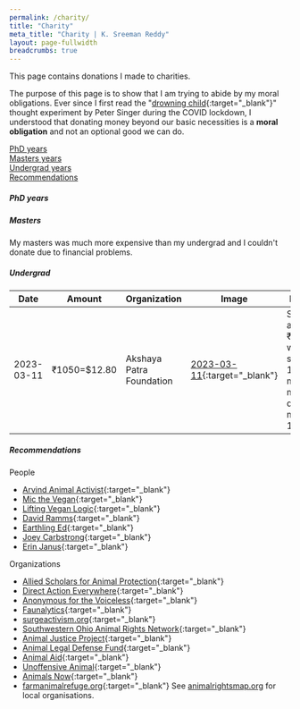 ```yaml
---
permalink: /charity/
title: "Charity"
meta_title: "Charity | K. Sreeman Reddy"
layout: page-fullwidth
breadcrumbs: true
---
```

This page contains donations I made to charities.

The purpose of this page is to show that I am trying to abide by my moral obligations. Ever since I first read the "[drowning child](https://www.philosophyexperiments.com/singer/){:target="_blank"}" thought experiment by Peter Singer during the COVID lockdown, I understood that donating money beyond our basic necessities is a **moral obligation** and not an optional good we can do.

[PhD years](#phd-years)<br>
[Masters years](#masters)<br>
[Undergrad years](#undergrad)<br>
[Recommendations](#recommendations)<br>
##### PhD years


##### Masters

My masters was much more expensive than my undergrad and I couldn't donate due to financial problems.

##### Undergrad

| Date       | Amount | Organization | Image | Details |
|------------|--------|------|-------|------------------|
| 2023-03-11 | ₹1050=$12.80 | Akshaya Patra Foundation | [2023-03-11]({{site.baseurl}}/images/other/charity/2023-03-11.png){:target="_blank"} | Sponsor a meal: ₹150 will sponsor 1 month's mid-day meal for 1 child |

##### Recommendations

People

- [Arvind Animal Activist](https://www.patreon.com/ArvindAnimalActivist){:target="_blank"}
- [Mic the Vegan](https://www.patreon.com/micthevegan){:target="_blank"}
- [Lifting Vegan Logic](https://www.patreon.com/liftingveganlogic){:target="_blank"}
- [David Ramms](https://www.patreon.com/davidramms){:target="_blank"}
- [Earthling Ed](https://www.patreon.com/earthlinged){:target="_blank"}
- [Joey Carbstrong](https://www.joeycarbstrong.com/supportourwork){:target="_blank"}
- [Erin Janus](https://www.paypal.com/paypalme/erinjanus){:target="_blank"}

Organizations

- [Allied Scholars for Animal Protection](https://www.alliedscholars.org/donate){:target="_blank"}
- [Direct Action Everywhere](https://www.directactioneverywhere.com/donate){:target="_blank"}
- [Anonymous for the Voiceless](https://www.anonymousforthevoiceless.org/make-a-donation){:target="_blank"}
- [Faunalytics](https://faunalytics.org/donate/){:target="_blank"}
- [surgeactivism.org](https://www.surgeactivism.org/donate){:target="_blank"}
- [Southwestern Ohio Animal Rights Network](https://swoarn.org/){:target="_blank"}
- [Animal Justice Project](https://donate.animaljusticeproject.com/page/143764/donate/1){:target="_blank"}
- [Animal Legal Defense Fund](https://give.aldf.org/page/21315/donate/1){:target="_blank"}
- [Animal Aid](https://www.animalaid.org.uk/donate/){:target="_blank"}
- [Unoffensive Animal](https://unoffensiveanimal.is/support-us/){:target="_blank"}
- [Animals Now](https://animals-now.org/en/){:target="_blank"}
- [farmanimalrefuge.org](https://form-renderer-app.donorperfect.io/give/farm-animal-refuge/donate-button){:target="_blank"}
See [animalrightsmap.org](https://animalrightsmap.org/) for local organisations.

